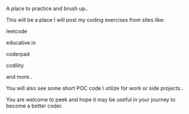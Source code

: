 
A place to practice and brush up.. 

This will be a place I will post my coding exercises from sites like:

leetcode

educative.io 

coderpad

codility

and more..

You will also see some short POC code I utilize for work or side projects.. 

You are welcome to peek and hope it may be useful in your journey to become a better coder.  







